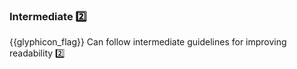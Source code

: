 <div id="title">

### Intermediate :two:

</div>

<span id="prereqs"></span>

<span id="outcomes">{{glyphicon_flag}} Can follow intermediate guidelines for improving readability :two:</span>

<div id="body">

<include src="structureCodeLogically/unit-inParent-asPanel.md" boilerplate />
<include src="dontTripReader/unit-inParent-asPanel.md" boilerplate />
<include src="practiceKISSing/unit-inParent-asPanel.md" boilerplate />
<include src="avoidPrematureOptimizations/unit-inParent-asPanel.md" boilerplate />
<include src="slapHard/unit-inParent-asPanel.md" boilerplate />

</div>

<div id="extras">

<include src="exercises.md" />

</div>